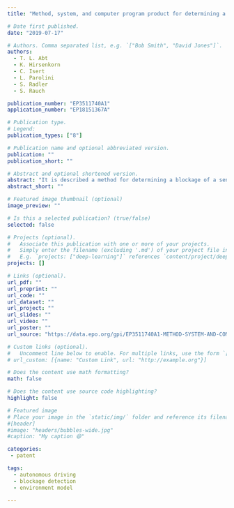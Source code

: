 ```yaml
---
title: "Method, system, and computer program product for determining a blockage of a sensor of a plurality of sensors of an ego vehicle"

# Date first published.
date: "2019-07-17"

# Authors. Comma separated list, e.g. `["Bob Smith", "David Jones"]`.
authors:
  - T. L. Abt
  - K. Hirsenkorn
  - C. Isert
  - L. Parolini
  - S. Radler
  - S. Rauch

publication_number: "EP3511740A1"
application_number: "EP18151367A"

# Publication type.
# Legend:
publication_types: ["8"]

# Publication name and optional abbreviated version.
publication: ""
publication_short: ""

# Abstract and optional shortened version.
abstract: "It is described a method for determining a blockage of a sensor of a plurality of sensors of an ego vehicle, the method comprising: determining an prior blockage probability of the sensor of the plurality of sensors; receiving sensor data of the sensor of the plurality of sensors; determining a performance of the sensor based on the received sensor data; calculating an posterior blockage probability based on the prior blockage probability of the sensor and the performance of the sensor; and determining the blockage of the sensors using the calculated posterior blockage probability."
abstract_short: ""

# Featured image thumbnail (optional)
image_preview: ""

# Is this a selected publication? (true/false)
selected: false

# Projects (optional).
#   Associate this publication with one or more of your projects.
#   Simply enter the filename (excluding '.md') of your project file in `content/project/`.
#   E.g. `projects: ["deep-learning"]` references `content/project/deep-learning.md`.
projects: []

# Links (optional).
url_pdf: ""
url_preprint: ""
url_code: ""
url_dataset: ""
url_project: ""
url_slides: ""
url_video: ""
url_poster: ""
url_source: "https://data.epo.org/gpi/EP3511740A1-METHOD-SYSTEM-AND-COMPUTER-PROGRAM-PRODUCT-FOR-DETERMINING-A-BLOCKAGE-OF-A-SENSOR-OF-A-PLURALITY-OF-SENSORS-OF-AN-EGO-VEHICLE"

# Custom links (optional).
#   Uncomment line below to enable. For multiple links, use the form `[{...}, {...}, {...}]`.
# url_custom: [{name: "Custom Link", url: "http://example.org"}]

# Does the content use math formatting?
math: false

# Does the content use source code highlighting?
highlight: false

# Featured image
# Place your image in the `static/img/` folder and reference its filename below, e.g. `image: "example.jpg"`.
#[header]
#image: "headers/bubbles-wide.jpg"
#caption: "My caption 😄"

categories:
 - patent

tags:
  - autonomous driving
  - blockage detection
  - environment model

---
```

